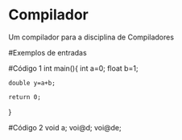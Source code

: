 # Compilador
Um compilador para a disciplina de Compiladores

#Exemplos de entradas

#Código 1
int main(){
    int a=0;
    float b=1;
    
    double y=a+b;

    return 0;
}

#Código 2
void a;
voi@d;
voi@de;
